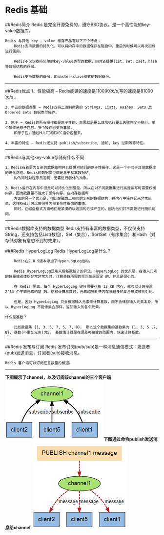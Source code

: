 #            Redis 基础

##Redis简介
    Redis 是完全开源免费的，遵守BSD协议，是一个高性能的key-value数据库。
    
    Redis 与其他 key - value 缓存产品有以下三个特点：
        Redis支持数据的持久化，可以将内存中的数据保存在磁盘中，重启的时候可以再次加载进行使用。
        
        Redis不仅仅支持简单的key-value类型的数据，同时还提供list，set，zset，hash等数据结构的存储。
        
        Redis支持数据的备份，即master-slave模式的数据备份。
-----------------------
##Redis优点
    1、性能极高 – Redis能读的速度是110000次/s,写的速度是81000次/s 。
    
    2、丰富的数据类型 – Redis支持二进制案例的 Strings, Lists, Hashes, Sets 及 Ordered Sets 数据类型操作。
    
    3、原子 – Redis的所有操作都是原子性的，意思就是要么成功执行要么失败完全不执行。单个操作是原子性的。多个操作也支持事务，
        即原子性，通过MULTI和EXEC指令包起来。
    
    4、丰富的特性 – Redis还支持 publish/subscribe, 通知, key 过期等等特性。
---------------------------
##Redis与其他key-value存储有什么不同
    
    1、Redis有着更为复杂的数据结构并且提供对他们的原子性操作，这是一个不同于其他数据库的进化路径。Redis的数据类型都是基于基本数据结
        构的同时对程序员透明，无需进行额外的抽象。
    
    2、Redis运行在内存中但是可以持久化到磁盘，所以在对不同数据集进行高速读写时需要权衡内存，因为数据量不能大于硬件内存。在内存数据库
        方面的另一个优点是，相比在磁盘上相同的复杂的数据结构，在内存中操作起来非常简单，这样Redis可以做很多内部复杂性很强的事情。
        同时，在磁盘格式方面他们是紧凑的以追加的方式产生的，因为他们并不需要进行随机访问。
------------------------
##Redis数据库支持的数据类型
    Redis支持有丰富的数据类型，不仅仅支持String，还支持包括List(数组)，Set（集合），SortSet（有序集合）和Hash（对存储对象有意想不到的效果）。

###Redis HyperLogLog
    Redis HyperLogLog是什么？
    
        Redis在2.8.9版本添加了HyperLogLog结构。
        
        Redis HyperLogLog是用来做基数统计的算法。HyperLogLog 的优点是，在输入元素的数量或者体积非常非常大时，计算基数所需的空间总是固定 的、并且是很小的。
        
        在 Redis 里面，每个 HyperLogLog 键只需要花费 12 KB 内存，就可以计算接近 2^64 个不同元素的基 数。这和计算基数时，元素越多耗费内存就越多的集合形成鲜明对比。
        
        但是，因为 HyperLogLog 只会根据输入元素来计算基数，而不会储存输入元素本身，所以 HyperLogLog 不能像集合那样，返回输入的各个元素。
    
    什么是基数？
    
        比如数据集 {1, 3, 5, 7, 5, 7, 8}， 那么这个数据集的基数集为 {1, 3, 5 ,7, 8}, 基数(不重复元素)为5。 基数估计就是在误差可接受的范围内，快速计算基数。

---------------------------------

##Redis 发布与订阅
    Redis 发布订阅(pub/sub)是一种消息通信模式：发送者(pub)发送消息，订阅者(sub)接收消息。
    
    Redis 客户端可以订阅任意数量的频道。
--------------------------
**下图展示了channel，以及订阅该channel的三个客户端**
![](redis-publish-subscribe.png "redis-channel-client")
****下图通过命令publish发送消息给channel****
![](redis-publish-subscribe-message.png)

    